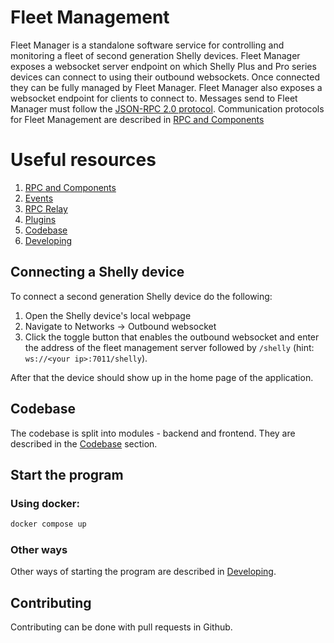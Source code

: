 # Fleet Management

Fleet Manager is a standalone software service for controlling and monitoring a fleet of second generation Shelly devices. Fleet Manager exposes a websocket server endpoint on which Shelly Plus and Pro series devices can connect to using their outbound websockets. Once connected they can be fully managed by Fleet Manager. Fleet Manager also exposes a websocket endpoint for clients to connect to. Messages send to Fleet Manager must follow the [JSON-RPC 2.0 protocol](https://www.jsonrpc.org/specification). Communication protocols for Fleet Management are described in [RPC and Components](./docs/rpc_and_components.md)

# Useful resources
1. [RPC and Components](./docs/rpc_and_components.md)
2. [Events](./docs/events.md)
3. [RPC Relay](./docs/rpc_relay.md)
4. [Plugins](./docs/plugins.md)
5. [Codebase](./docs/codebase.md)
6. [Developing](./docs/developing.md)
## Connecting a Shelly device

To connect a second generation Shelly device do the following:
1. Open the Shelly device's local webpage
2. Navigate to Networks -> Outbound websocket
3. Click the toggle button that enables the outbound websocket and enter the address of the fleet management server followed by `/shelly` (hint: `ws://<your ip>:7011/shelly`). 

After that the device should show up in the home page of the application.


## Codebase
The codebase is split into modules - backend and frontend. They are described in the [Codebase](./docs/codebase.md) section.
## Start the program

### Using docker:
```bash
docker compose up
```

### Other ways
Other ways of starting the program are described in [Developing](./docs/developing.md).

## Contributing

Contributing can be done with pull requests in Github.